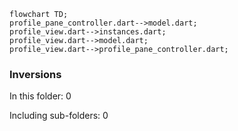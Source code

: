 <!---
Generated by https://github.com/polina-c/layerlens
Dependencies that create loops (inversions) are marked with `!`.
-->

```mermaid
flowchart TD;
profile_pane_controller.dart-->model.dart;
profile_view.dart-->instances.dart;
profile_view.dart-->model.dart;
profile_view.dart-->profile_pane_controller.dart;
```

### Inversions
In this folder: 0

Including sub-folders: 0

